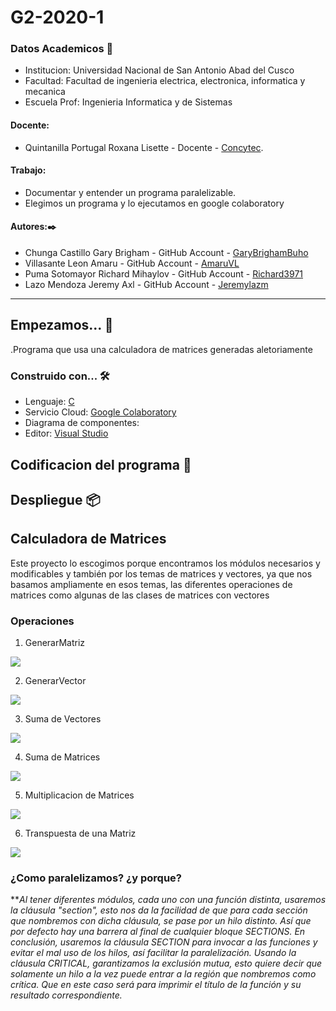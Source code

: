 # G2-2020-1
### Datos Academicos 📖
- Institucion: Universidad Nacional de San Antonio Abad del Cusco
- Facultad: Facultad de ingenieria electrica, electronica, informatica y mecanica
- Escuela Prof: Ingenieria Informatica y de Sistemas

#### Docente:
- Quintanilla Portugal Roxana Lisette - Docente - [Concytec](http://directorio.concytec.gob.pe/appDirectorioCTI/VerDatosInvestigador.do?id_investigador=40930).

#### Trabajo:

- Documentar y entender un programa paralelizable.
- Elegimos un programa y lo ejecutamos en google colaboratory

#### Autores:✒️
- Chunga Castillo Gary Brigham - GitHub Account - [GaryBrighamBuho](https://github.com/GaryBrighamBuho)
- Villasante Leon Amaru - GitHub Account - [AmaruVL](https://github.com/AmaruVL)
- Puma Sotomayor Richard Mihaylov - GitHub Account - [Richard3971](https://github.com/Richard3971)
- Lazo Mendoza Jeremy Axl - GitHub Account - [Jeremylazm](https://github.com/Jeremylazm)

---
## Empezamos... 🚀

.Programa que usa una calculadora de matrices generadas aletoriamente

### Construido con... 🛠️

- Lenguaje: [C](http://www.mingw.org/)
- Servicio Cloud: [Google Colaboratory](https://colab.research.google.com/notebooks/intro.ipynb)
- Diagrama de componentes:
- Editor: [Visual Studio](https://visualstudio.microsoft.com/es/)

## Codificacion del programa 📄


## Despliegue 📦

## Calculadora de Matrices
Este proyecto lo escogimos porque encontramos los módulos necesarios y modificables y también por los temas de matrices y vectores, ya que nos basamos ampliamente en esos temas, las diferentes operaciones de matrices como algunas de las clases de matrices con vectores
### Operaciones
1. GenerarMatriz

![](https://wikimedia.org/api/rest_v1/media/math/render/svg/6222e9f1577287b35d8c10bdb1a8018dcb46a934)

2. GenerarVector

![](https://wikimedia.org/api/rest_v1/media/math/render/svg/1d3e746ed932973918d7db5847ae3ea8c0071396)

3. Suma de Vectores


![](https://wikimedia.org/api/rest_v1/media/math/render/svg/085adea1c46361c73113e7ed098471dfe3ff3e51)

4. Suma de Matrices


![](http://recursostic.educacion.es/descartes/web/materiales_didacticos/matrices/imagenes/matriz4.png)


5. Multiplicacion de Matrices


![](https://www.jc-mouse.net/wp-content/uploads/2018/07/matriz_kotlin.gif)

6. Transpuesta de una Matriz



![](https://cdn-images-1.medium.com/freeze/max/1000/1*4upDn3ViMJXr3dGov8JP1Q.png?q=20)


### ¿Como paralelizamos? ¿y porque?
***Al tener diferentes módulos, cada uno con una función distinta, usaremos la cláusula "section", esto nos da la facilidad de que para cada sección que nombremos con dicha cláusula, se pase por un hilo distinto. Así que por defecto hay una barrera al final de cualquier bloque SECTIONS. En conclusión, usaremos la cláusula SECTION para invocar a las funciones y evitar el mal uso de los hilos, así facilitar la paralelización.
Usando la cláusula CRITICAL, garantizamos la exclusión mutua, esto quiere decir que solamente un hilo a la vez puede entrar a la región que nombremos como crítica. Que en este caso será para imprimir el título de la función y su resultado correspondiente.*
